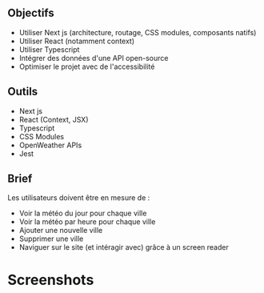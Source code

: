 ## Objectifs

- Utiliser Next js (architecture, routage, CSS modules, composants natifs)
- Utiliser React (notamment context)
- Utiliser Typescript
- Intégrer des données d'une API open-source
- Optimiser le projet avec de l'accessibilité

## Outils

- Next js
- React (Context, JSX)
- Typescript
- CSS Modules
- OpenWeather APIs
- Jest

## Brief

Les utilisateurs doivent être en mesure de :
- Voir la météo du jour pour chaque ville
- Voir la météo par heure pour chaque ville
- Ajouter une nouvelle ville
- Supprimer une ville
- Naviguer sur le site (et intéragir avec) grâce à un screen reader


# Screenshots


